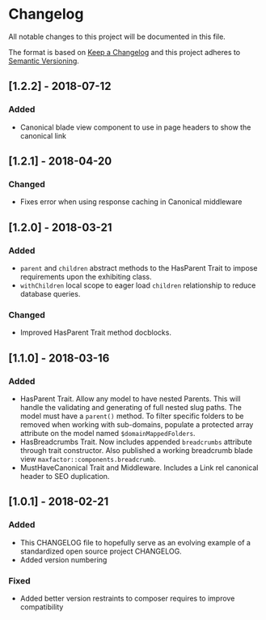 # Changelog

All notable changes to this project will be documented in this file.

The format is based on [Keep a Changelog](http://keepachangelog.com/en/1.0.0/)
and this project adheres to [Semantic Versioning](http://semver.org/spec/v2.0.0.html).

## [1.2.2] - 2018-07-12

### Added

- Canonical blade view component to use in page headers to show the canonical link

## [1.2.1] - 2018-04-20

### Changed

- Fixes error when using response caching in Canonical middleware

## [1.2.0] - 2018-03-21

### Added

- `parent` and `children` abstract methods to the HasParent Trait to impose requirements upon the exhibiting class.
- `withChildren` local scope to eager load `children` relationship to reduce database queries.

### Changed

- Improved HasParent Trait method docblocks.

## [1.1.0] - 2018-03-16

### Added

- HasParent Trait. Allow any model to have nested Parents. This will handle the validating and generating of full nested slug paths. The model must have a `parent()` method. To filter specific folders to be removed when working with sub-domains, populate a protected array attribute on the model named `$domainMappedFolders`.
- HasBreadcrumbs Trait. Now includes appended `breadcrumbs` attribute through trait constructor. Also published a working breadcrumb blade view `maxfactor::components.breadcrumb`.
- MustHaveCanonical Trait and Middleware. Includes a Link rel canonical header to SEO duplication.

## [1.0.1] - 2018-02-21

### Added

- This CHANGELOG file to hopefully serve as an evolving example of a
  standardized open source project CHANGELOG.
- Added version numbering

### Fixed

- Added better version restraints to composer requires to improve compatibility
